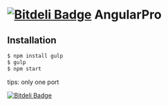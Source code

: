 [![Bitdeli Badge](https://d2weczhvl823v0.cloudfront.net/Wooleners/angularpro/trend.png)](https://bitdeli.com/free "Bitdeli Badge")
AngularPro
========
Installation
--------------

```bash
$ npm install gulp
$ gulp
$ npm start
```
tips: only one port


[![Bitdeli Badge](https://d2weczhvl823v0.cloudfront.net/Wooleners/angularpro/trend.png)](https://bitdeli.com/free "Bitdeli Badge")

